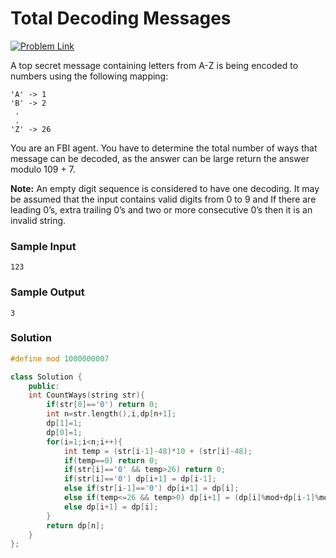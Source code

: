 # Total Decoding Messages

[![Problem Link](https://img.shields.io/badge/GeeksforGeeks-298D46?style=for-the-badge&logo=geeksforgeeks&logoColor=white)](https://practice.geeksforgeeks.org/problems/total-decoding-messages1235/1/#)

A top secret message containing letters from A-Z is being encoded to numbers using the following mapping:

```
'A' -> 1
'B' -> 2
 .
 .
'Z' -> 26
```

You are an FBI agent. You have to determine the total number of ways that message can be decoded, as the answer can be large return the answer modulo 109 + 7.

**Note:** An empty digit sequence is considered to have one decoding. It may be assumed that the input contains valid digits from 0 to 9 and If there are leading 0’s, extra trailing 0’s and two or more consecutive 0’s then it is an invalid string.

### Sample Input

```
123
```

### Sample Output

```
3
```

### Solution

```cpp
#define mod 1000000007

class Solution {
	public:
	int CountWays(string str){
	    if(str[0]=='0') return 0;
	    int n=str.length(),i,dp[n+1];
	    dp[1]=1;
	    dp[0]=1;
	    for(i=1;i<n;i++){
	        int temp = (str[i-1]-48)*10 + (str[i]-48);
	        if(temp==0) return 0;
	        if(str[i]=='0' && temp>26) return 0;
	        if(str[i]=='0') dp[i+1] = dp[i-1];
	        else if(str[i-1]=='0') dp[i+1] = dp[i];
	        else if(temp<=26 && temp>0) dp[i+1] = (dp[i]%mod+dp[i-1]%mod)%mod;
	        else dp[i+1] = dp[i];
	    }
	    return dp[n];
	}
};
```
